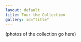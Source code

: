```yaml
---
layout: default
title: Tour the Collection
gallery: id="title"
---
```


(photos of the collection go here)
